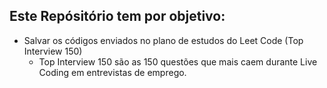 ## Este Repósitório tem por objetivo:
  * Salvar os códigos enviados no plano de estudos do Leet Code (Top Interview 150)
      * Top Interview 150 são as 150 questões que mais caem durante Live Coding em entrevistas de emprego.
